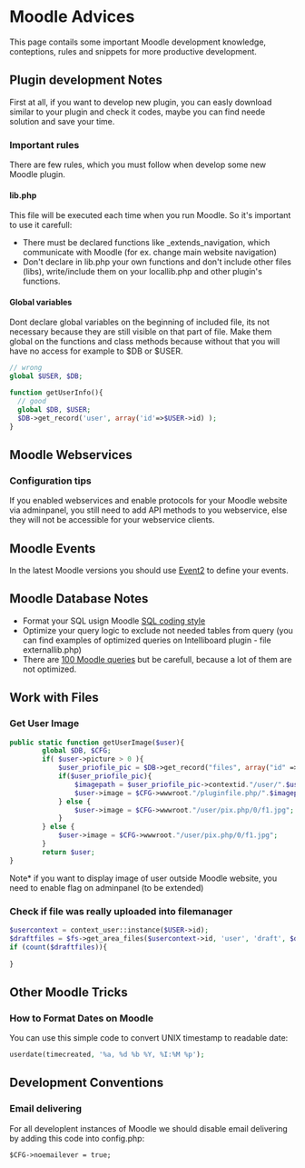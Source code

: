 # Moodle Advices
This page contails some important Moodle development knowledge, conteptions, rules and snippets for more productive development.

## Plugin development Notes
First at all, if you want to develop new plugin, you can easly download similar to your plugin and check it codes, maybe you can find neede solution and save your time.
### Important rules
There are few rules, which you must follow when develop some new Moodle plugin.
#### lib.php
This file will be executed each time when you run Moodle. So it's important to use it carefull:
- There must be declared functions like _extends_navigation, which communicate with Moodle (for ex. change main website navigation)
- Don't declare in lib.php your own functions and don't include other files (libs), write/include them on your locallib.php and other plugin's functions. 
#### Global variables
Dont declare global variables on the beginning of included file, its not necessary because they are still visible on that part of file. Make them global on the functions and class methods because without that you will have no access for example to $DB or $USER.
```php
// wrong
global $USER, $DB;

function getUserInfo(){
  // good
  global $DB, $USER;
  $DB->get_record('user', array('id'=>$USER->id) );
}
```
## Moodle Webservices

### Configuration tips

If you enabled webservices and enable protocols for your Moodle website via adminpanel, you still need to add API methods to you webservice, else they will not be accessible for your webservice clients.

## Moodle Events
In the latest Moodle versions you should use [Event2](https://docs.moodle.org/dev/Event_2) to define your events.

## Moodle Database Notes
- Format your SQL usign Moodle [SQL coding style](https://docs.moodle.org/dev/SQL_coding_style)
- Optimize your query logic to exclude not needed tables from query (you can find examples of optimized queries on Intelliboard plugin - file externallib.php)
- There are [100 Moodle queries](https://docs.moodle.org/29/en/ad-hoc_contributed_reports#User_Course_Completion) but be carefull, because a lot of them are not optimized. 

## Work with Files

### Get User Image
```php
public static function getUserImage($user){
        global $DB, $CFG;
        if( $user->picture > 0 ){
            $user_priofile_pic = $DB->get_record("files", array("id" => $user->picture ));
            if($user_priofile_pic){
                $imagepath = $user_priofile_pic->contextid."/user/".$user_priofile_pic->filearea."/".$user_priofile_pic->filename;
                $user->image = $CFG->wwwroot."/pluginfile.php/".$imagepath;
            } else {
                $user->image = $CFG->wwwroot."/user/pix.php/0/f1.jpg";    
            }
        } else {
            $user->image = $CFG->wwwroot."/user/pix.php/0/f1.jpg";
        }
        return $user;
}
```
Note\* if you want to display image of user outside Moodle website, you need to enable flag on adminpanel (to be extended)

### Check if file was really uploaded into filemanager
```php
$usercontext = context_user::instance($USER->id);            
$draftfiles = $fs->get_area_files($usercontext->id, 'user', 'draft', $data['thumbnail'], 'id');
if (count($draftfiles)){ 
  
}
```

## Other Moodle Tricks

### How to Format Dates on Moodle
You can use this simple code to convert UNIX timestamp to readable date:
```php
userdate(timecreated, '%a, %d %b %Y, %I:%M %p');
```

## Development Conventions

### Email delivering
For all developlent instances of Moodle we should disable email delivering by adding this code into config.php:
```
$CFG->noemailever = true;
```
